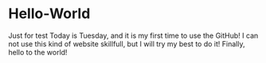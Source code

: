 # Hello-World
Just for test
Today is Tuesday, and it is my first time to use the GitHub! 
I can not use this kind of website skillfull, but I will try my best to do it!
Finally, hello to the world!
